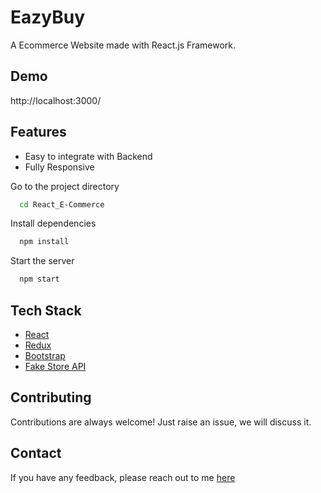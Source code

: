 # EazyBuy

A Ecommerce Website made with React.js Framework.


## Demo

http://localhost:3000/

## Features

- Easy to integrate with Backend
- Fully Responsive


Go to the project directory

```bash
  cd React_E-Commerce
```

Install dependencies

```bash
  npm install
```

Start the server

```bash
  npm start
```



## Tech Stack

* [React](https://reactjs.org/)
* [Redux](https://redux.js.org/)
* [Bootstrap](https://getbootstrap.com/)
* [Fake Store API](https://fakestoreapi.com/)

## Contributing

Contributions are always welcome!
Just raise an issue, we will discuss it.


## Contact

If you have any feedback, please reach out to me [here](https://github.com/dipaliumekar)


